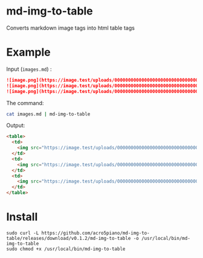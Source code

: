 # md-img-to-table

Converts markdown image tags into html table tags

# Example

Input (`images.md`) :

```markdown
![image.png](https://image.test/uploads/000000000000000000000000000000000000.png =WxH)
![image.png](https://image.test/uploads/000000000000000000000000000000000001.png =WxH)
![image.png](https://image.test/uploads/000000000000000000000000000000000002.png =WxH)
```

The command:

```bash
cat images.md | md-img-to-table
```

Output:

```html
<table>
  <td>
    <img src="https://image.test/uploads/000000000000000000000000000000000000.png" />
  </td>
  <td>
    <img src="https://image.test/uploads/000000000000000000000000000000000001.png" />
  </td>
  <td>
    <img src="https://image.test/uploads/000000000000000000000000000000000002.png" />
  </td>
</table>
```

# Install

```
sudo curl -L https://github.com/acro5piano/md-img-to-table/releases/download/v0.1.2/md-img-to-table -o /usr/local/bin/md-img-to-table
sudo chmod +x /usr/local/bin/md-img-to-table
```
